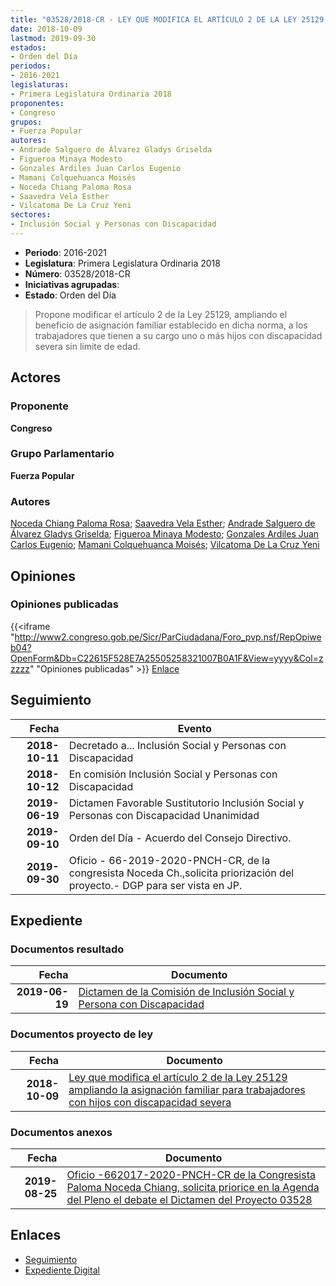```yaml
---
title: "03528/2018-CR - LEY QUE MODIFICA EL ARTÍCULO 2 DE LA LEY 25129, AMPLIANDO LA ASIGNACIÓN FAMILIAR PARA TRABAJADORES CON HIJOS CON DISCAPACIDAD SEVERA"
date: 2018-10-09
lastmod: 2019-09-30
estados:
- Orden del Día
periodos:
- 2016-2021
legislaturas:
- Primera Legislatura Ordinaria 2018
proponentes:
- Congreso
grupos:
- Fuerza Popular
autores:
- Andrade Salguero de Álvarez Gladys Griselda
- Figueroa Minaya Modesto
- Gonzales Ardiles Juan Carlos Eugenio
- Mamani Colquehuanca Moisés
- Noceda Chiang Paloma Rosa
- Saavedra Vela Esther
- Vilcatoma De La Cruz Yeni
sectores:
- Inclusión Social y Personas con Discapacidad
---
```

- **Periodo**: 2016-2021
- **Legislatura**: Primera Legislatura Ordinaria 2018
- **Número**: 03528/2018-CR
- **Iniciativas agrupadas**: 
- **Estado**: Orden del Día

> Propone modificar el artículo 2 de la Ley 25129, ampliando el beneficio de asignación familiar establecido en dicha norma, a los trabajadores que tienen a su cargo uno o más hijos con discapacidad severa sin límite de edad.


## Actores

### Proponente

**Congreso**

### Grupo Parlamentario

**Fuerza Popular**

### Autores

[Noceda Chiang Paloma Rosa](mailto:mailto:pnoceda@congreso.gob.pe); [Saavedra Vela Esther](mailto:mailto:esaavedra@congreso.gob.pe); [Andrade Salguero de Álvarez Gladys Griselda](mailto:mailto:gandrade@congreso.gob.pe); [Figueroa Minaya Modesto](mailto:mailto:mfigueroam@congreso.gob.pe); [Gonzales Ardiles Juan Carlos Eugenio](mailto:mailto:jgonzalesa@congreso.gob.pe); [Mamani Colquehuanca Moisés](mailto:mailto:mmamani@congreso.gob.pe); [Vilcatoma De La Cruz Yeni](mailto:mailto:yvilcatoma@congreso.gob.pe)

## Opiniones

### Opiniones publicadas

{{<iframe "http://www2.congreso.gob.pe/Sicr/ParCiudadana/Foro_pvp.nsf/RepOpiweb04?OpenForm&Db=C22615F528E7A25505258321007B0A1F&View=yyyy&Col=zzzzz" "Opiniones publicadas" >}}
[Enlace](http://www2.congreso.gob.pe/Sicr/ParCiudadana/Foro_pvp.nsf/RepOpiweb04?OpenForm&Db=C22615F528E7A25505258321007B0A1F&View=yyyy&Col=zzzzz)


## Seguimiento

| Fecha | Evento |
|------:|--------|
| **2018-10-11** | Decretado a... Inclusión Social y Personas con Discapacidad |
| **2018-10-12** | En comisión Inclusión Social y Personas con Discapacidad |
| **2019-06-19** | Dictamen Favorable Sustitutorio Inclusión Social y Personas con Discapacidad Unanimidad |
| **2019-09-10** | Orden del Día - Acuerdo del Consejo Directivo. |
| **2019-09-30** | Oficio - 66-2019-2020-PNCH-CR, de la congresista Noceda Ch.,solicita priorización del proyecto.- DGP para ser vista en JP. |

## Expediente

### Documentos resultado

| Fecha | Documento |
|------:|-----------|
| **2019-06-19** | [Dictamen de la Comisión de Inclusión Social y Persona con Discapacidad](http://www.leyes.congreso.gob.pe/Documentos/2016_2021/Dictamenes/Proyectos_de_Ley/03528DC13MAY20190619.pdf) |

### Documentos proyecto de ley

| Fecha | Documento |
|------:|-----------|
| **2018-10-09** | [Ley que modifica el artículo 2 de la Ley 25129 ampliando la asignación familiar para trabajadores con hijos con discapacidad severa](http://www.leyes.congreso.gob.pe/Documentos/2016_2021/Proyectos_de_Ley_y_de_Resoluciones_Legislativas/PL0352820181009.pdf) |

### Documentos anexos

| Fecha | Documento |
|------:|-----------|
| **2019-08-25** | [Oficio -662017-2020-PNCH-CR de la Congresista Paloma Noceda Chiang, solicita priorice en la Agenda del Pleno el debate el Dictamen del Proyecto 03528](http://www.leyes.congreso.gob.pe/Documentos/2016_2021/Oficios/Congresistas/OFICIO-662017-2020-PNCH-CR.pdf) |

## Enlaces

- [Seguimiento](http://www2.congreso.gob.pe/Sicr/TraDocEstProc/CLProLey2016.nsf/f7fff46988ca05b1052578e100829cc7/6a90dcaa1ef8381605258321007dc2bd?OpenDocument)
- [Expediente Digital](http://www2.congreso.gob.pe/Sicr/TraDocEstProc/Expvirt_2011.nsf/visbusqptramdoc1621/03528?opendocument)

